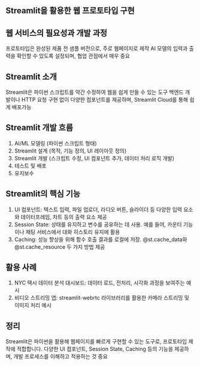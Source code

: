 ## **Streamlit을 활용한 웹 프로토타입 구현**

## **웹 서비스의 필요성과 개발 과정**

프로토타입은 완성된 제품 전 샘플 버전으로, 주로 웹페이지로 제작 AI 모델의 입력과 출력을 확인할 수 있도록 설정되며, 협업 관점에서 매우 중요

## **Streamlit 소개**

Streamlit은 파이썬 스크립트를 약간 수정하여 웹을 쉽게 만들 수 있는 도구 백엔드 개발이나 HTTP 요청 구현 없이 다양한 컴포넌트를 제공하며, Streamlit Cloud를 통해 쉽게 배포가능

## **Streamlit 개발 흐름**

1. AI/ML 모델링 (파이썬 스크립트 형태)
2. Streamlit 설계 (목적, 기능 정의, UI 레이아웃 정의)
3. Streamlit 개발 (스크립트 수정, UI 컴포넌트 추가, 데이터 처리 로직 개발)
4. 테스트 및 배포
5. 유지보수

## **Streamlit의 핵심 기능**

1. UI 컴포넌트: 텍스트 입력, 파일 업로더, 라디오 버튼, 슬라이더 등 다양한 입력 요소와 데이터프레임, 차트 등의 출력 요소 제공
2. Session State: 상태를 유지하고 변수를 공유하는 데 사용. 예를 들어, 카운터 기능이나 채팅 서비스에서 대화 히스토리 유지에 활용
3. Caching: 성능 향상을 위해 함수 호출 결과를 로컬에 저장. @st.cache_data와 @st.cache_resource 두 가지 방법 제공

## **활용 사례**

1. NYC 택시 데이터 분석 대시보드: 데이터 로드, 전처리, 시각화 과정을 보여주는 예시
2. 비디오 스트리밍 앱: streamlit-webrtc 라이브러리를 활용한 카메라 스트리밍 및 이미지 처리 예시

## **정리**

Streamlit은 파이썬을 활용해 웹페이지를 빠르게 구현할 수 있는 도구로, 프로토타입 제작에 적합합니다. 다양한 UI 컴포넌트, Session State, Caching 등의 기능을 제공하며, 개발 프로세스를 이해하고 적용하는 것 중요